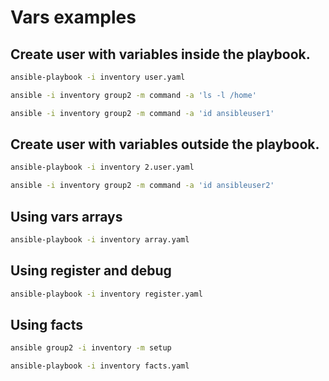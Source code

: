 # Vars examples

## Create user with variables inside the playbook.
```sh
ansible-playbook -i inventory user.yaml
```
```sh
ansible -i inventory group2 -m command -a 'ls -l /home'
```
```sh
ansible -i inventory group2 -m command -a 'id ansibleuser1'
```

## Create user with variables outside the playbook.
```sh
ansible-playbook -i inventory 2.user.yaml
```
```sh
ansible -i inventory group2 -m command -a 'id ansibleuser2'
```

## Using vars arrays
```sh
ansible-playbook -i inventory array.yaml
```

## Using register and debug
```sh
ansible-playbook -i inventory register.yaml
```

## Using facts
```sh
ansible group2 -i inventory -m setup
```
```sh
ansible-playbook -i inventory facts.yaml
```


